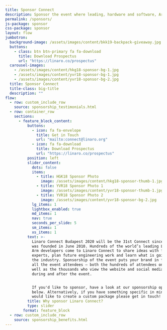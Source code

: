 ```yaml
---
title: Sponsor Connect
description: Sponsor the event where leading, hardware and software, Arm ecosystem players come together.
permalink: /sponsors/
js-package: sponsor
css-package: sponsor
layout: flow
jumbotron:
  background-image: /assets/images/content/bkk19-backpack-giveaway.jpg
  buttons:
    - class: btn btn-primary fa fa-download
      title: Download Prospectus
      url: "https://linaro.co/prospectus"
  carousel-images:
    - /assets/images/content/hkg18-sponsor-bg-1.jpg
    - /assets/images/content/yvr18-sponsor-bg-1.jpg
    - /assets/images/content/yvr18-sponsor-bg-2.jpg
  title: Sponsor Connect
  title-class: big-title
  description: ""
flow:
  - row: custom_include_row
    source: sponsorship_testimonials.html
  - row: container_row
    sections:
      - feature_block_content:
          buttons:
            - icon: fa fa-envelope
              title: Get in Touch
              url: "mailto:connect@linaro.org"
            - icon: fa fa-download
              title: Download Prospectus
              url: "https://linaro.co/prospectus"
          position: left
          slider_content:
            dots: false
            items:
              - title: HGK18 Sponsor Photo
                image: /assets/images/content/hkg18-sponsor-thumb-1.jpg
              - title: YVR18 Sponsor Photo 1
                image: /assets/images/content/yvr18-sponsor-thumb-1.jpg
              - title: YVR18 Sponsor Photo 2
                image: /assets/images/content/yvr18-sponsor-bg-2.jpg
            lg_items: 1
            lightbox_enabled: true
            md_items: 1
            nav: true
            seconds_per_slide: 5
            sm_items: 1
            xs_items: 1
          text: >-
            Linaro Connect Budapest 2020 will be the 31st Connect since Linaro
            was founded in June 2010. Hundreds of the world’s leading Linux on
            Arm developers come to Linaro Connect to share ideas with fellow
            experts, plan future engineering work and learn what is going on in
            the industry. Sponsorship of the event puts your brand in front of
            all the event attendees – both the hundreds of attendees on-site as
            well as the thousands who view the website and social media before,
            during and after the event.


            If you'd like to sponsor, have a look at our sponsorship options
            below. Alternatively, if you have something specific in mind or
            would like to create a custom package please get in touch!
          title: Why sponsor Linaro Connect?
          type: slider
        format: feature_block
  - row: custom_include_row
    source: sponsorship_benefits.html
---
```

